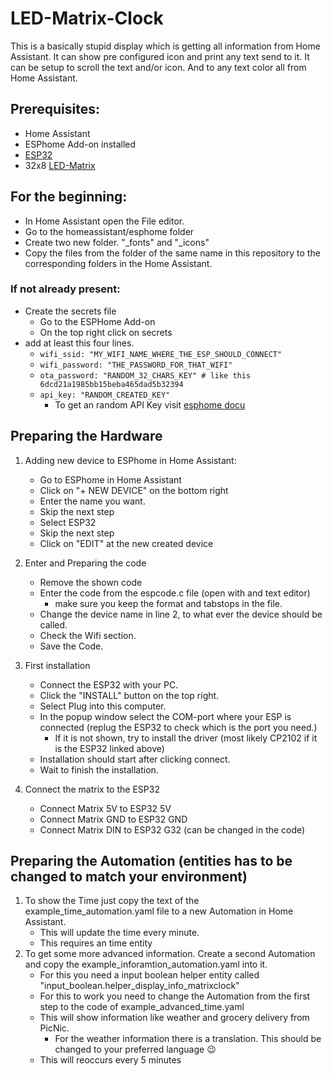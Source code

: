 # LED-Matrix-Clock
This is a basically stupid display which is getting all information from Home Assistant.
It can show pre configured icon and print any text send to it.
It can be setup to scroll the text and/or icon. And to any text color all from Home Assistant.
## Prerequisites:
- Home Assistant
- ESPhome Add-on installed
- [ESP32](https://amzn.eu/d/iIpKc6O)
- 32x8 [LED-Matrix](https://amzn.eu/d/cav3gaP)

## For the beginning:
- In Home Assistant open the File editor.
- Go to the homeassistant/esphome folder
- Create two new folder. "_fonts" and "_icons"
- Copy the files from the folder of the same name in this repository to the corresponding folders in the Home Assistant.
### If not already present:
- Create the secrets file
    - Go to the ESPHome Add-on
    - On the top right click on secrets
- add at least this four lines. 
    - `wifi_ssid: "MY_WIFI_NAME_WHERE_THE_ESP_SHOULD_CONNECT"`
    - `wifi_password: "THE_PASSWORD_FOR_THAT_WIFI"`
    - `ota_password: "RANDOM_32_CHARS_KEY" # like this 6dcd21a1985bb15beba465dad5b32394`
    - `api_key: "RANDOM_CREATED_KEY"`
        - To get an random API Key visit [esphome docu](https://esphome.io/components/api.html#configuration-variables) 


## Preparing the Hardware
1. Adding new device to ESPhome in Home Assistant:
    - Go to ESPhome in Home Assistant
    - Click on "+ NEW DEVICE" on the bottom right
    - Enter the name you want.
    - Skip the next step
    - Select ESP32
    - Skip the next step
    - Click on "EDIT" at the new created device

2. Enter and Preparing the code
    - Remove the shown code
    - Enter the code from the espcode.c file (open with and text editor)
        - make sure you keep the format and tabstops in the file.
    - Change the device name in line 2, to what ever the device should be called.
    - Check the Wifi section.
    - Save the Code.

3. First installation
    - Connect the ESP32 with your PC.
    - Click the "INSTALL" button on the top right.
    - Select Plug into this computer.
    - In the popup window select the COM-port where your ESP is connected (replug the ESP32 to check which is the port you need.)
        - If it is not shown, try to install the driver (most likely CP2102 if it is the ESP32 linked above)
    - Installation should start after clicking connect.
    - Wait to finish the installation.

4. Connect the matrix to the ESP32
    - Connect Matrix 5V to ESP32 5V
    - Connect Matrix GND to ESP32 GND
    - Connect Matrix DIN to ESP32 G32 (can be changed in the code)

## Preparing the Automation (entities has to be changed to match your environment)
1. To show the Time just copy the text of the example_time_automation.yaml file to a new Automation in Home Assistant.
    - This will update the time every minute.
    - This requires an time entity    
2. To get some more advanced information. Create a second Automation and copy the example_inforamtion_automation.yaml into it.
    - For this you need a input boolean helper entity called "input_boolean.helper_display_info_matrixclock"
    - For this to work you need to change the Automation from the first step to the code of example_advanced_time.yaml
    - This will show information like weather and grocery delivery from PicNic.
        - For the weather information there is a translation. This should be changed to your preferred language 😉
    - This will reoccurs every 5 minutes